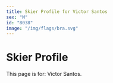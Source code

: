 ```yaml
---
title: Skier Profile for Victor Santos
sex: "M"
id: "8038"
image: "/img/flags/bra.svg" 
---
```


# Skier Profile

This page is for: Victor Santos.
    